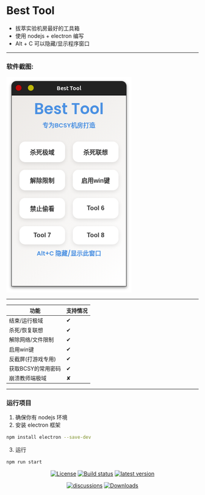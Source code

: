 # Best Tool

 - 拔萃实验机房最好的工具箱
 - 使用 nodejs + electron 编写
 - Alt + C 可以隐藏/显示程序窗口
---

### 软件截图:

![](image.png)

---

| 功能               | 支持情况 |
| ------------------ | -------- |
| 结束/运行极域      | ✔        |
| 杀死/恢复联想      | ✔        |
| 解除网络/文件限制  | ✔        |
| 启用win键          | ✔        |
| 反截屏(打游戏专用) | ✔        |
| 获取BCSY的常用密码 | ✔        |
| 崩溃教师端极域     | ✘        |

---

### 运行项目
1. 确保你有 nodejs 环境
2. 安装 electron 框架
```bash
npm install electron --save-dev
``` 
3. 运行
```bash
npm run start
```

<div align="center">
  <a href="https://github.com/yajiyi/best_tool/blob/main/LICENSE"><img src="https://img.shields.io/github/license/yajiyi/best_tool" alt="License" /></a>
  <a href="https://github.com/yajiyi/best_tool/actions?query=workflow%3ABuild"><img src="https://img.shields.io/github/actions/workflow/status/yajiyi/best_tool/build.yml?branch=main" alt="Build status" /></a>
  <a href="https://github.com/yajiyi/best_tool/releases"><img src="https://img.shields.io/github/release/yajiyi/best_tool" alt="latest version" /></a>

  <a href="https://github.com/yajiyi/best_tool/discussions"><img src="https://img.shields.io/github/discussions/yajiyi/best_tool?color=%23ED8936" alt="discussions" /></a>
  <a href="https://github.com/yajiyi/best_tool/releases"><img src="https://img.shields.io/github/downloads/yajiyi/best_tool/total?color=%239F7AEA&logo=github" alt="Downloads" /></a>
</div>